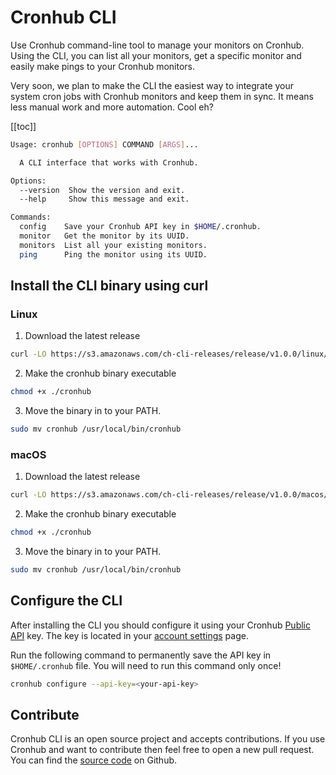 # Cronhub CLI
Use Cronhub command-line tool to manage your monitors on Cronhub. Using the CLI, you can list all your monitors, get a specific monitor and easily make pings to your Cronhub monitors.

Very soon, we plan to make the CLI the easiest way to integrate your system cron jobs with Cronhub monitors and keep them in sync. It means less manual work and more automation. Cool eh?

[[toc]]

```sh
Usage: cronhub [OPTIONS] COMMAND [ARGS]...

  A CLI interface that works with Cronhub.

Options:
  --version  Show the version and exit.
  --help     Show this message and exit.

Commands:
  config    Save your Cronhub API key in $HOME/.cronhub.
  monitor   Get the monitor by its UUID.
  monitors  List all your existing monitors.
  ping      Ping the monitor using its UUID.
```
## Install the CLI binary using curl

### Linux
1. Download the latest release
```sh
curl -LO https://s3.amazonaws.com/ch-cli-releases/release/v1.0.0/linux/cronhub
```

2. Make the cronhub binary executable
```sh
chmod +x ./cronhub
```

3. Move the binary in to your PATH.
```sh
sudo mv cronhub /usr/local/bin/cronhub
```

### macOS

1. Download the latest release
```sh
curl -LO https://s3.amazonaws.com/ch-cli-releases/release/v1.0.0/macos/cronhub
```

2. Make the cronhub binary executable
```sh
chmod +x ./cronhub
```

3. Move the binary in to your PATH.
```sh
sudo mv cronhub /usr/local/bin/cronhub
```

## Configure the CLI

After installing the CLI you should configure it using your Cronhub [Public API](https://docs.cronhub.io/public-api.html) key. The key is located in your [account settings](https://cronhub.io/settings/api) page.

Run the following command to permanently save the API key in `$HOME/.cronhub` file. You will
need to run this command only once!

```sh
cronhub configure --api-key=<your-api-key>
```
## Contribute
Cronhub CLI is an open source project and accepts contributions. If you use Cronhub and want to contribute then feel free to open a new pull request. You can find the [source code](https://github.com/cronhub-app/cli) on Github.

